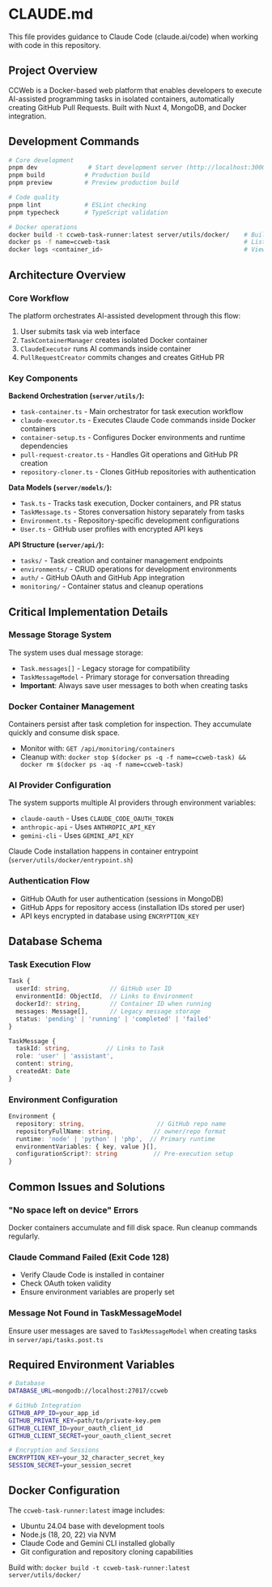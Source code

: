 # CLAUDE.md

This file provides guidance to Claude Code (claude.ai/code) when working with code in this repository.

## Project Overview

CCWeb is a Docker-based web platform that enables developers to execute AI-assisted programming tasks in isolated containers, automatically creating GitHub Pull Requests. Built with Nuxt 4, MongoDB, and Docker integration.

## Development Commands

```bash
# Core development
pnpm dev              # Start development server (http://localhost:3000)
pnpm build           # Production build
pnpm preview         # Preview production build

# Code quality
pnpm lint            # ESLint checking
pnpm typecheck       # TypeScript validation

# Docker operations
docker build -t ccweb-task-runner:latest server/utils/docker/    # Build task runner image
docker ps -f name=ccweb-task                                     # List active task containers
docker logs <container_id>                                       # View container logs
```

## Architecture Overview

### Core Workflow
The platform orchestrates AI-assisted development through this flow:
1. User submits task via web interface
2. `TaskContainerManager` creates isolated Docker container
3. `ClaudeExecutor` runs AI commands inside container
4. `PullRequestCreator` commits changes and creates GitHub PR

### Key Components

**Backend Orchestration (`server/utils/`):**
- `task-container.ts` - Main orchestrator for task execution workflow
- `claude-executor.ts` - Executes Claude Code commands inside Docker containers
- `container-setup.ts` - Configures Docker environments and runtime dependencies
- `pull-request-creator.ts` - Handles Git operations and GitHub PR creation
- `repository-cloner.ts` - Clones GitHub repositories with authentication

**Data Models (`server/models/`):**
- `Task.ts` - Tracks task execution, Docker containers, and PR status
- `TaskMessage.ts` - Stores conversation history separately from tasks
- `Environment.ts` - Repository-specific development configurations
- `User.ts` - GitHub user profiles with encrypted API keys

**API Structure (`server/api/`):**
- `tasks/` - Task creation and container management endpoints
- `environments/` - CRUD operations for development environments
- `auth/` - GitHub OAuth and GitHub App integration
- `monitoring/` - Container status and cleanup operations

## Critical Implementation Details

### Message Storage System
The system uses dual message storage:
- `Task.messages[]` - Legacy storage for compatibility
- `TaskMessageModel` - Primary storage for conversation threading
- **Important**: Always save user messages to both when creating tasks

### Docker Container Management
Containers persist after task completion for inspection. They accumulate quickly and consume disk space.
- Monitor with: `GET /api/monitoring/containers`
- Cleanup with: `docker stop $(docker ps -q -f name=ccweb-task) && docker rm $(docker ps -aq -f name=ccweb-task)`

### AI Provider Configuration
The system supports multiple AI providers through environment variables:
- `claude-oauth` - Uses `CLAUDE_CODE_OAUTH_TOKEN`
- `anthropic-api` - Uses `ANTHROPIC_API_KEY`
- `gemini-cli` - Uses `GEMINI_API_KEY`

Claude Code installation happens in container entrypoint (`server/utils/docker/entrypoint.sh`)

### Authentication Flow
- GitHub OAuth for user authentication (sessions in MongoDB)
- GitHub Apps for repository access (installation IDs stored per user)
- API keys encrypted in database using `ENCRYPTION_KEY`

## Database Schema

### Task Execution Flow
```typescript
Task {
  userId: string,           // GitHub user ID
  environmentId: ObjectId,  // Links to Environment
  dockerId?: string,        // Container ID when running
  messages: Message[],      // Legacy message storage
  status: 'pending' | 'running' | 'completed' | 'failed'
}

TaskMessage {
  taskId: string,          // Links to Task
  role: 'user' | 'assistant',
  content: string,
  createdAt: Date
}
```

### Environment Configuration
```typescript
Environment {
  repository: string,                    // GitHub repo name
  repositoryFullName: string,           // owner/repo format
  runtime: 'node' | 'python' | 'php',  // Primary runtime
  environmentVariables: { key, value }[],
  configurationScript?: string          // Pre-execution setup
}
```

## Common Issues and Solutions

### "No space left on device" Errors
Docker containers accumulate and fill disk space. Run cleanup commands regularly.

### Claude Command Failed (Exit Code 128)
- Verify Claude Code is installed in container
- Check OAuth token validity
- Ensure environment variables are properly set

### Message Not Found in TaskMessageModel
Ensure user messages are saved to `TaskMessageModel` when creating tasks in `server/api/tasks.post.ts`

## Required Environment Variables

```bash
# Database
DATABASE_URL=mongodb://localhost:27017/ccweb

# GitHub Integration
GITHUB_APP_ID=your_app_id
GITHUB_PRIVATE_KEY=path/to/private-key.pem
GITHUB_CLIENT_ID=your_oauth_client_id
GITHUB_CLIENT_SECRET=your_oauth_client_secret

# Encryption and Sessions
ENCRYPTION_KEY=your_32_character_secret_key
SESSION_SECRET=your_session_secret
```

## Docker Configuration

The `ccweb-task-runner:latest` image includes:
- Ubuntu 24.04 base with development tools
- Node.js (18, 20, 22) via NVM
- Claude Code and Gemini CLI installed globally
- Git configuration and repository cloning capabilities

Build with: `docker build -t ccweb-task-runner:latest server/utils/docker/`